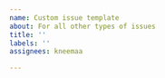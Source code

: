```yaml
---
name: Custom issue template
about: For all other types of issues
title: ''
labels: ''
assignees: kneemaa

---
```

